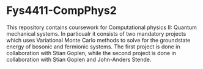 # Fys4411-CompPhys2

This repository contains coursework for Computational physics II: Quantum mechanical systems. In particualr it consists of two mandatory projects which uses Variational Monte Carlo 
methods to solve for the groundstate energy of bosonic and fermionic systems. The first project is done in collaboration with Stian Goplen, while the second project is done in collaboration with Stian Goplen and John-Anders Stende. 